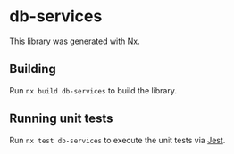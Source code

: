 # db-services

This library was generated with [Nx](https://nx.dev).

## Building

Run `nx build db-services` to build the library.

## Running unit tests

Run `nx test db-services` to execute the unit tests via [Jest](https://jestjs.io).
